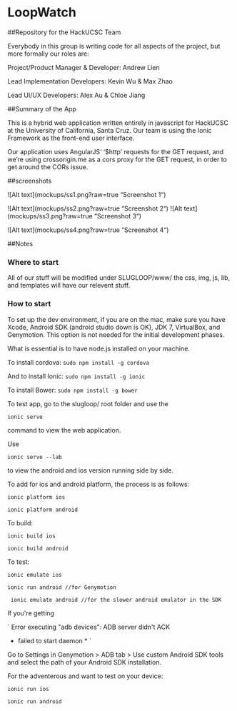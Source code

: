 # LoopWatch
##Repository for the HackUCSC Team

Everybody in this group is writing code for all aspects of the project, but more formally our roles are: 

Project/Product Manager & Developer: Andrew Lien

Lead Implementation Developers: Kevin Wu & Max Zhao

Lead UI/UX Developers: Alex Au & Chloe Jiang


##Summary of the App 

This is a hybrid web application written entirely in javascript for HackUCSC at the University of California, Santa Cruz. Our team is using the Ionic Framework as the front-end user interface.

Our application uses AngularJS’ ‘$http’ requests for the GET request, and we’re using crossorigin.me as a cors proxy for the GET request, in order to get around the CORs issue.



##screenshots 

![Alt text](mockups/ss1.png?raw=true “Screenshot 1“)

![Alt text](mockups/ss2.png?raw=true “Screenshot 2“)
![Alt text](mockups/ss3.png?raw=true “Screenshot 3“)

![Alt text](mockups/ss4.png?raw=true “Screenshot 4“)



##Notes 

### Where to start

All of our stuff will be modified under SLUGLOOP/www/ the css, img, js, lib, and templates will have our relevent stuff. 

### How to start

To set up the dev environment, if you are on the mac, make sure you have Xcode, Android SDK (android studio down is OK), JDK 7, VirtualBox, and Genymotion. This option is not needed for the initial development phases.

What is essential is to have node.js installed on your machine. 

To install cordova: 
` sudo npm install -g cordova `

And to install Ionic: 
` sudo npm install -g ionic `

To install Bower:
` sudo npm install -g bower `

To test app, go to the slugloop/ root folder and use the

` ionic serve `

command to view the web application. 

Use

` ionic serve --lab `

to view the android and ios version running side by side. 

To add for ios and android platform, the process is as follows:

` ionic platform ios `

` ionic platform android `

To build:

` ionic build ios `

` ionic build android `

To test:

` ionic emulate ios `

` ionic run android //for Genymotion `

`  ionic emulate android //for the slower android emulator in the SDK  `

If you're getting

` Error executing "adb devices": ADB server didn't ACK 

   * failed to start daemon * `

Go to Settings in Genymotion > ADB tab > Use custom Android SDK tools and select the path of your Android SDK installation. 

For the adventerous and want to test on your device: 

` ionic run ios `

` ionic run android `

